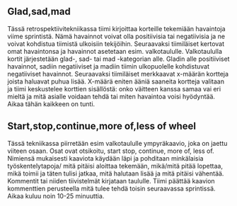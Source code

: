 ## Glad,sad,mad

Tässä retrospektiivitekniikassa tiimi kirjoittaa korteille tekemiään havaintoja viime sprintistä.
Nämä havainnot voivat olla positiivisia tai negatiivisia ja ne voivat kohdistua tiimistä ulkoisiin tekijöihin.
Seuraavaksi tiimiläiset kertovat omat havaintonsa ja havainnot asetetaan esim. valkotaululle. Valkotaululla
kortit järjestetään glad-, sad- tai mad -kategorian alle. Gladin alle positiiviset havainnot, sadiin negatiiviset ja madiin tiimin ulkopuolelle kohdistuvat negatiiviset havainnot. Seuraavaksi tiimiläiset merkkaavat x-määrän
kortteja joista haluavat puhua lisää. X-määrä eniten ääniä saaneita kortteja valitaan ja tiimi keskustelee korttien
sisällöstä: onko väitteen kanssa samaa vai eri mieltä ja mitä asialle voidaan tehdä tai miten havaintoa voisi hyödyntää.
Aikaa tähän kaikkeen on tunti.

## Start,stop,continue,more of,less of wheel

Tässä tekniikassa piirretään esim valkotaululle ympyräkaavio, joka on jaettu viiteen osaan. Osat ovat otsikoitu, start
stop, continue, more of, less of. Nimiensä mukaisesti kaaviota käydään läpi ja pohditaan minkälaisia työskentelytapoja/
mitä pitäisi aloittaa tekemään, mikä/mitä pitää lopettaa, mikä toimii ja täten tulisi jatkaa, mitä halutaan lisää ja 
mitä pitäisi vähentää. Kommentit tai niiden tiivistelmät kirjataan taululle. Tiimi päättää kaavion kommenttien perusteella
mitä tulee tehdä toisin seuraavassa sprintissä. Aikaa kuluu noin 10-25 minuuttia.
